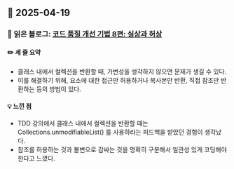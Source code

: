 ## 📅 2025-04-19
### 📖 읽은 블로그: [코드 품질 개선 기법 8편: 실상과 허상](https://techblog.lycorp.co.jp/ko/techniques-for-improving-code-quality-8)
#### ✏️ 세 줄 요약
- 클래스 내에서 컬렉션을 반환할 때, 가변성을 생각하지 않으면 문제가 생길 수 있다.
- 이를 해결하기 위해, 요소에 대한 접근만 허용하거나 복사본만 반환, 직접 참조만 반환하는 등의 방법이 있다.
#### 💡 느낀 점
- TDD 강의에서 클래스 내에서 컬렉션을 반환할 때는 Collections.unmodifiableList() 를 사용하라는 피드백을 받았던 경험이 생각났다.
- 참조를 허용하는 것과 불변으로 감싸는 것을 명확히 구분해서 일관성 있게 코딩해야한다고 느꼈다.
